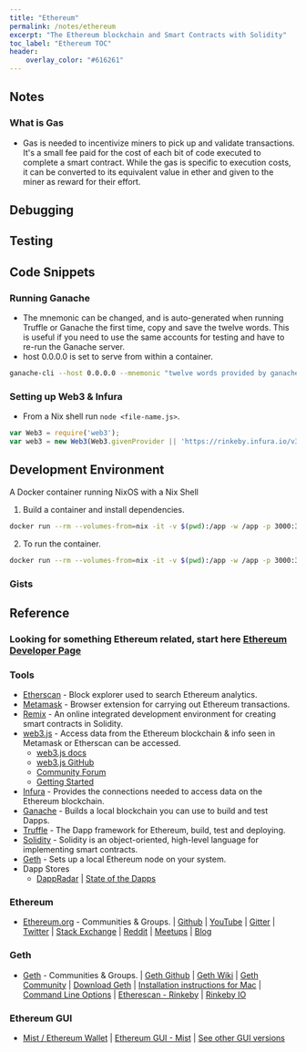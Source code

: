 ```yaml
---
title: "Ethereum"
permalink: /notes/ethereum
excerpt: "The Ethereum blockchain and Smart Contracts with Solidity"
toc_label: "Ethereum TOC"
header:
    overlay_color: "#616261"
---
```

## Notes

### What is Gas

- Gas is needed to incentivize miners to pick up and validate transactions. It's a small fee paid for the cost of each bit of code executed to complete a smart contract. While the gas is specific to execution costs, it can be converted to its equivalent value in ether and given to the miner as reward for their effort.


## Debugging

## Testing

## Code Snippets

### Running Ganache
- The mnemonic can be changed, and is auto-generated when running Truffle or Ganache the first time, copy and save the twelve words.  This is useful if you need to use the same accounts for testing and have to re-run the Ganache server.
- host 0.0.0.0 is set to serve from within a container.
```bash
ganache-cli --host 0.0.0.0 --mnemonic "twelve words provided by ganache the first time the command is run"
```

### Setting up Web3 & Infura
- From a Nix shell run `node <file-name.js>`.
```javascript
var Web3 = require('web3');
var web3 = new Web3(Web3.givenProvider || 'https://rinkeby.infura.io/v3/<PROJECT-ID>');
```


## Development Environment
A Docker container running NixOS with a Nix Shell

1. Build a container and install dependencies.
```bash
docker run --rm --volumes-from=nix -it -v $(pwd):/app -w /app -p 3000:3000 -p 3001:3001 -p 8545:8545 nixos/nix nix-shell /app/.config/build.nix
```
2. To run the container.
```bash
docker run --rm --volumes-from=nix -it -v $(pwd):/app -w /app -p 3000:3000 -p 8545:8545 nixos/nix nix-shell /app/.config/eth.nix
```
### Gists
<script src="https://gist.github.com/heathdrobertson/d855a77ff685005ae11a7aa6de31ab19.js"></script>

## Reference

### Looking for something Ethereum related, start here [Ethereum Developer Page]

### Tools

* [Etherscan] - Block explorer used to search Ethereum analytics. 
* [Metamask] - Browser extension for carrying out Ethereum transactions.
* [Remix] - An online integrated development environment for creating smart contracts in Solidity.
* [web3.js] - Access data from the Ethereum blockchain & info seen in Metamask or Etherscan can be accessed.
    * [web3.js docs](https://web3js.readthedocs.io)
    * [web3.js GitHub](https://github.com/ethereum/web3.js/)
    * [Community Forum](https://forum.ethereum.org/categories/ethereum-js)
    * [Getting Started](https://github.com/ethereum/wiki/wiki/JavaScript-API#getting-started)
* [Infura] - Provides the connections needed to access data on the Ethereum blockchain. 
* [Ganache] - Builds a local blockchain you can use to build and test Dapps.
* [Truffle] - The Dapp framework for Ethereum, build, test and deploying.
* [Solidity] - Solidity is an object-oriented, high-level language for implementing smart contracts.
* [Geth] - Sets up a local Ethereum node on your system.
* Dapp Stores
    * [DappRadar](https://www.stateofthedapps.com/) | [State of the Dapps](https://www.stateofthedapps.com/)

### Ethereum

* [Ethereum.org] - Communities & Groups.
|   [Github](https://github.com/ethereum)
|   [YouTube](https://www.youtube.com/user/ethereumproject)
|   [Gitter](https://gitter.im/ethereum/home)
|   [Twitter](https://twitter.com/ethereum)
|   [Stack Exchange](https://ethereum.stackexchange.com/)
|   [Reddit](https://www.reddit.com/r/ethereum)
|   [Meetups](https://www.meetup.com/topics/ethereum/)
|   [Blog](https://blog.ethereum.org/)


### Geth 

* [Geth](https://ethereum.github.io/go-ethereum/) - Communities & Groups.
| [Geth Github](https://github.com/ethereum/go-ethereum)
| [Geth Wiki](https://github.com/ethereum/go-ethereum/wiki/geth)
| [Geth Community](https://gitter.im/ethereum/go-ethereum)
| [Download Geth](https://ethereum.github.io/go-ethereum/downloads/)
| [Installation instructions for Mac](https://github.com/ethereum/go-ethereum/wiki/Installation-Instructions-for-Mac)
| [Command Line Options](https://github.com/ethereum/go-ethereum/wiki/Command-Line-Options)
| [Etherescan - Rinkeby](https://rinkeby.etherscan.io/blocks)
| [Rinkeby IO](https://www.rinkeby.io/#stats)


### Ethereum GUI

* [Mist / Ethereum Wallet](http://ethdocs.org/en/latest/ethereum-clients/choosing-a-client.html#what-should-i-install-on-my-desktop-laptop)
| [Ethereum GUI - Mist](https://ethereum.org/)
| [See other GUI versions](https://github.com/ethereum/mist/releases/tag/v0.11.1)



[Ethereum Developer Page]: https://ethereum.stackexchange.com/ 
[Ethereum.org]: https://Ethereum.org
[Etherscan]: https://etherscan.io/
[Ethe Stats]: https://ethstats.net/
[Metamask]: https://metamask.io/
[Remix]: https://remix.ethereum.org
[web3.js]: https://web3js.readthedocs.io/en/1.0/
[Infura]: https://infura.io/
[Ganache]: https://truffleframework.com/ganache
[Truffle]: https://truffleframework.com/
[Geth]: https://geth.ethereum.org/
[Solidity]: https://solidity.readthedocs.io
